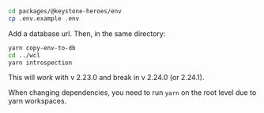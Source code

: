 ```sh
cd packages/@keystone-heroes/env
cp .env.example .env
```

Add a database url.
Then, in the same directory:

```sh
yarn copy-env-to-db
cd ../wcl
yarn introspection
```

This will _work_ with v 2.23.0 and break in v 2.24.0 (or 2.24.1).

When changing dependencies, you need to run `yarn` on the root level due to yarn workspaces.